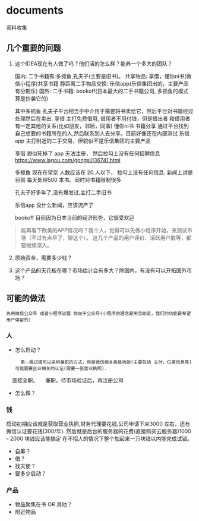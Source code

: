 # documents

资料收集

## 几个重要的问题

1. 这个IDEA现在有人做了吗？他们活的怎么样？能养一个多大的团队？

    国内:
        二手书籍有:多抓鱼,孔夫子(主要是旧书)。
        共享物品: 享借，懂你ni书(微信小程序)共享书籍
        静距离二手物品交换: 乐信app(乐信集团出的，主要产品有分期乐)
    国外:
        二手书籍: bookoff(日本最大的二手书籍公司, 多抓鱼的模式算是抄袭它的)

    其中多抓鱼 孔夫子平台相当于中介用于需要将书卖给它，然后平台对书籍经过处理然后在卖出.
    享借 主打免费借用, 借用者不用付钱，但是借出者 和借用者有一定其他的关系(比如朋友，邻居，同事)
    懂你ni书 书籍分享 通过平台找到自己想要的书籍所在的人,然后联系到人去分享。目前好像还在内部测试
    乐信app 主打附近的二手交易，但貌似不是乐信集团的主要产品
    
    享借 貌似死掉了 app 无法注册， 然后拉勾上没有任何招聘信息 https://www.lagou.com/gongsi/j36741.html
   
    多抓鱼 现在在望京 人数应该在 20 人以下， 拉勾上没有任何信息. 新闻上讲是 目前 每天处理500 本书。同时对书籍限制很多
    
    孔夫子好多年了,没有爆发过,主打二手旧书
    
    乐信app 没什么新闻，应该流产了
    
    bookoff 目前因为日本当前的经济形势，它很受欢迎

    
> 能再看下欧美的APP情况吗？我个人，觉得可以先做小程序开始，来测试市场（不过有点早了，聊这个）。
> 这几个产品的用户评价、活跃用户数等，都要继续深入。

2. 原始资金，需要多少钱？

3. 这个产品的天花板在哪？市场估计会有多大？除国内，有没有可以开拓国外市场？

## 可能的做法
    先用微信公众号 或者小程序试错 倾向于公众号(小程序的理念是用完即走，我们的功能是希望用户停留的)

### 人

- 怎么启动？
    
        第一版试错可以采用兼职的方式，但是微信相关高级功能(主要包括 支付，位置信息等)可能需要企业相关的认证(需要一张营业执照).
      直接全职。
      兼职。待市场验证后，再注册公司
      
- 怎么做？

### 钱

启动初期应该就是获取营业执照,财务代理要花钱,公司申请下来3000 左右，还有微信认证要花钱(300/年).
然后就是后台的服务器的花费(直接购买云服务器)1000 - 2000 块钱应该能搞定
在不招人的情况下整个加起来一万块钱以内能完成试错。

- 自筹？ 
- 借？
- 找天使？
- 要多少启动？

### 产品

- 物品聚焦在书 OR 其他？
- 附近物品



